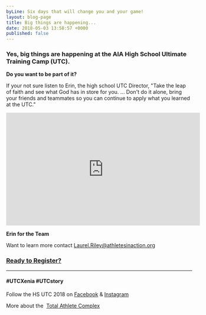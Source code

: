 ```yaml
---
byLine: Six days that will change you and your game!
layout: blog-page
title: Big things are happening...
date: 2018-05-03 13:58:57 +0000
published: false
---
```

### Yes, big things are happening at the AIA High School Ultimate Training Camp (UTC).

**Do you want to be part of it?**

If your not sure listen to Erin, the high school UTC Director, "Take the leap of faith and see what God has in store for you. ... Don't do it alone, bring your friends and teammates so you can continue to apply what you learned at the UTC."

<iframe width="525" height="306" src="https://www.youtube.com/embed/yu3Vn6MZNb0?start=1" frameborder="0" allow="autoplay; encrypted-media" allowfullscreen></iframe>

**Erin for the Team**

Want to learn more contact [Laurel.Riley@athletesinaction.org](mailto:laurel.riley@athletesinaction.org)

### [**Ready to Register?**]()

---

#### **#UTCXenia     #UTCstory**

Follow the HS UTC 2018 on  [Facebook](https://www.facebook.com/aiatotalathletecomplex/) & [Instagram](https://www.instagram.com/aia_sports_complex/)

More about the  [Total Athlete Complex](http://www.aiasportscomplex.com/)